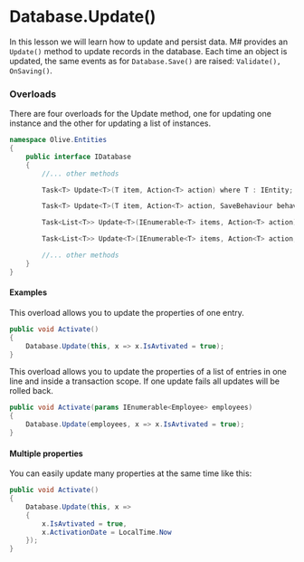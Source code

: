 # Database.Update()

In this lesson we will learn how to update and persist data. M# provides an `Update()` method to update records in the database. Each time an object is updated, the same events as for `Database.Save()` are raised: `Validate(), OnSaving()`.

### Overloads

There are four overloads for the Update method, one for updating one instance and the other for updating a list of instances.

```csharp
namespace Olive.Entities
{
    public interface IDatabase
    {
        //... other methods

        Task<T> Update<T>(T item, Action<T> action) where T : IEntity;

        Task<T> Update<T>(T item, Action<T> action, SaveBehaviour behaviour) where T : IEntity;

        Task<List<T>> Update<T>(IEnumerable<T> items, Action<T> action) where T : IEntity;

        Task<List<T>> Update<T>(IEnumerable<T> items, Action<T> action, SaveBehaviour behaviour) where T : IEntity;

        //... other methods
    }
}
```

#### Examples

This overload allows you to update the properties of one entry.

```csharp
public void Activate()
{
    Database.Update(this, x => x.IsAvtivated = true);
}
```

This overload allows you to update the properties of a list of entries in one line and inside a transaction scope. If one update fails all updates will be rolled back.

```csharp
public void Activate(params IEnumerable<Employee> employees)
{
    Database.Update(employees, x => x.IsAvtivated = true);
}
```

#### Multiple properties

You can easily update many properties at the same time like this:

```csharp
public void Activate()
{
    Database.Update(this, x => 
    {
        x.IsAvtivated = true,
        x.ActivationDate = LocalTime.Now
    });
}
```